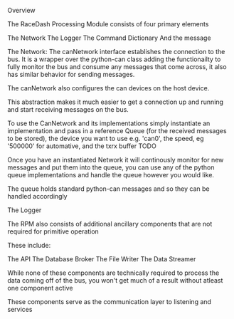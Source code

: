 Overview

The RaceDash Processing Module consists of four primary elements

The Network
The Logger
The Command Dictionary
And the message

The Network:
The canNetwork interface establishes the connection to the bus.
It is a wrapper over the python-can class adding the functionailty to fully monitor the bus and consume any messages that come across, it also has similar behavior for sending messages.

The canNetwork also configures the can devices on the host device.

This abstraction makes it much easier to get a connection up and running and start receiving messages on the bus. 

To use the CanNetwork and its implementations simply instantiate an implementation and pass in a reference Queue (for the received messages to be stored), the device you want to use e.g. 'can0', the speed, eg '500000' for automative, and the txrx buffer TODO

Once you have an instantiated Network it will continously monitor for new messages and put them into the queue, you can use any of the python queue implementations and handle the queue however you would like.

The queue holds standard python-can messages and so they can be handled accordingly

The Logger




The RPM also consists of additional ancillary components that are not required for primitive operation

These include:

The API
The Database Broker
The File Writer
The Data Streamer

While none of these components are technically required to process the data coming off of the bus, you won't get much of a result without atleast one component active

These components serve as the communication layer to listening and services
